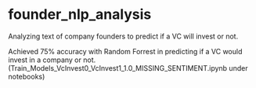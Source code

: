 founder_nlp_analysis
==============================

Analyzing text of company founders to predict if a VC will invest or not.

Achieved 75% accuracy with Random Forrest in predicting if a VC would invest in a company or not. (Train_Models_VcInvest0_VcInvest1_1.0_MISSING_SENTIMENT.ipynb under notebooks)

